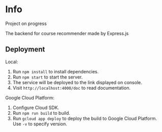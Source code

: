 # Info

Project on progress

The backend for course recommender made by Express.js

## Deployment

Local:

1. Run `npm install` to install dependencies.
2. Run `npm start` to start the server.
3. The service will be deployed to the link displayed on console.
4. Visit `http://localhost:4000/doc` to read documentation.

Google Cloud Platform:

1. Configure Cloud SDK.
2. Run `npm run build` to build.
3. Run `gcloud app deploy` to deploy the build to Google Cloud Platform. Use `-v` to specify version.

